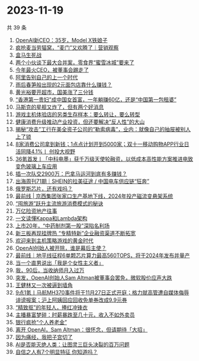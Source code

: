 # 2023-11-19

共 39 条

<!-- BEGIN 36KR -->
<!-- 最后更新时间 2023-11-19 09:52:30 +0800 -->
1. [OpenAI新CEO：35岁，Model X铁娘子](https://36kr.com/p/2523471703582466)
1. [疯抢麦当劳猫窝，“麦门”又欢腾了｜营销观察](https://36kr.com/p/2521919694546437)
1. [盒马生死战](https://36kr.com/p/2523182417536772)
1. [两个小伙谈下最大合并案，零食界“蜜雪冰城”要来了](https://36kr.com/p/2523285287085571)
1. [今年最火CEO，被董事会踢走了](https://36kr.com/p/2523296715253254)
1. [阿里告别自己的上一个时代](https://36kr.com/p/2523278042097411)
1. [雨后春笋般出现的2元面包店靠什么赚钱？](https://36kr.com/p/2523186471478789)
1. [黄光裕要开超市，国美涨了三分钱](https://36kr.com/p/2523286012389120)
1. [“香港第一贵妇”成中国女首富，一年躺赚60亿，还是“中国第一包租婆”](https://36kr.com/p/2523281064011521)
1. [马斯克的星舰又炸了，但有两个好消息](https://36kr.com/p/2523875335497217)
1. [游戏主机体验店的另类生存样本：要么转让，要么转型](https://36kr.com/p/2523222332497800)
1. [健康消费升级推动产业投资，但还要解决“反人性”的大山](https://36kr.com/p/2523139024594432)
1. [揭秘“攻击”工行在美全资子公司的“勒索病毒”，业内：就像自己的抽屉被别人上了锁](https://36kr.com/p/2523304195188225)
1. [8家消费公司拿到新钱；1点点计划开到5000家；双十一移动购物APP行业日活同降4.1%丨 创投大视野](https://36kr.com/p/2522160882083591)
1. [36氪首发丨「中科电墨」获千万级天使轮融资，以低成本高性能方案推进电致变色玻璃上车应用](https://36kr.com/p/2522087244998408)
1. [插一次队交2900万：巴拿马运河到底有多赚钱？](https://36kr.com/p/2523301910996742)
1. [出海周刊71期｜SHEIN的拉美征途 / 中国电车供应链“狂奔”](https://36kr.com/p/2522393489106440)
1. [俄罗斯芯片，还有戏吗？](https://36kr.com/p/2523132981225219)
1. [最前线 | 京西集团张家口生产基地下线，2024年投产磁流变悬架系统](https://36kr.com/p/2523379883419399)
1. [“囤旅游”跃升主流旅游消费模式的秘诀](https://36kr.com/p/2523121644445829)
1. [万亿险资地产往事](https://36kr.com/p/2523302281913859)
1. [一文读懂Kappa和Lambda架构](https://36kr.com/p/2297009125791745)
1. [上市20年，“中药制剂第一股”深陷名利场](https://36kr.com/p/2523164723715974)
1. [新三板再现挂牌热 “专精特新”企业融资渠道不断拓宽](https://36kr.com/p/2523538501953024)
1. [欢迎来到主机策略游戏的黄金时代](https://36kr.com/p/2499715130742918)
1. [OpenAI创始人被开除，谁是幕后主使？](https://36kr.com/p/2523709077136902)
1. [最前线｜地平线征程6单颗芯片算力最高560TOPS，将于2024年发布并量产](https://36kr.com/p/2524064332883460)
1. [当一个直男说出「我是个女性主义者」](https://36kr.com/p/2522222965270018)
1. [我，90后，当收纳师月入过万](https://36kr.com/p/2524506060957186)
1. [突发，OpenAI创始人Sam Altman被董事会罢免，微软股价应声大跌](https://36kr.com/p/2523092548036356)
1. [王健林又一次被逼到墙角](https://36kr.com/p/2522485407801480)
1. [9点1氪丨马航MH370事件将于11月27日正式开庭；​格力就高管遭自媒体侮辱诽谤报案；沪上阿姨回应回收免单券改成9.9元券](https://36kr.com/p/2523084011153153)
1. [“精致抠”的年轻人，捧红冲锋衣](https://36kr.com/p/2523058120435204)
1. [主播暴富梦碎：时薪暴跌至几十元，收入不如外卖员](https://36kr.com/p/2523040320399110)
1. [银行疯抢“个人养老金”](https://36kr.com/p/2522314197624325)
1. [离开 OpenAI，Sam Altman：很怀念，但请期待「大招」](https://36kr.com/p/2523061036721924)
1. [因为痛经，我把子宫切了](https://36kr.com/p/2522220729214470)
1. [AI是否能灭绝人类：让图灵三巨头决裂的百万问题](https://36kr.com/p/2522618733225729)
1. [自信之人有7个明显特征 你知道吗？](https://36kr.com/p/2503610637739396)
<!-- END 36KR -->